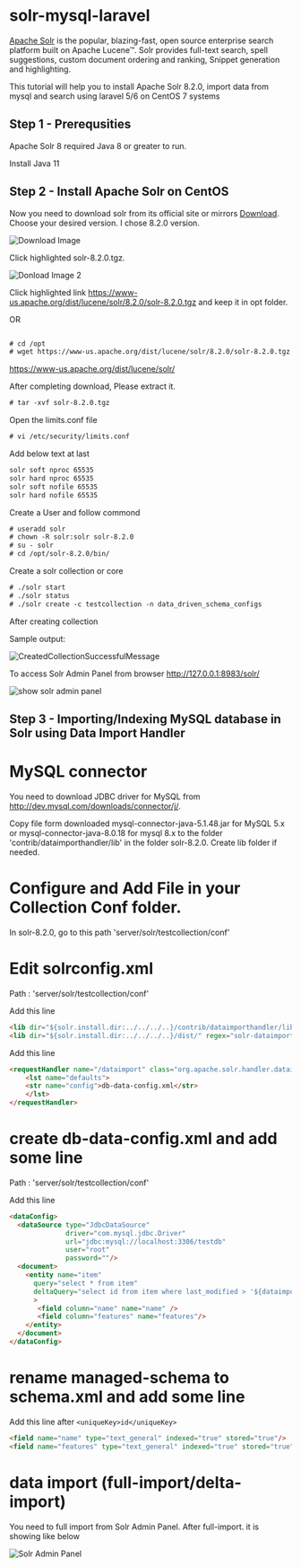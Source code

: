 # solr-mysql-laravel

[Apache Solr](https://lucene.apache.org/solr/) is the popular, blazing-fast, open source enterprise search platform built on Apache Lucene™. Solr provides full-text search, spell suggestions, custom document ordering and ranking, Snippet generation and highlighting. 

This tutorial will help you to install Apache Solr 8.2.0, import data from mysql and search using laravel 5/6 on CentOS 7 systems

## Step 1 - Prerequsities

Apache Solr 8 required Java 8 or greater to run. 

Install Java 11

## Step 2 - Install Apache Solr on CentOS 

Now you need to download solr from its official site or mirrors [Download](https://lucene.apache.org/solr/downloads.html). 
Choose your desired version. I chose 8.2.0 version. 

![Download Image](https://github.com/abdulhalimcse/solr-mysql-laravel/blob/master/img/solr-8.2.0-download-for-linx.PNG)

Click highlighted solr-8.2.0.tgz. 

![Donload Image 2](https://github.com/abdulhalimcse/solr-mysql-laravel/blob/master/img/click-after-taz-file.PNG)

Click highlighted link https://www-us.apache.org/dist/lucene/solr/8.2.0/solr-8.2.0.tgz and keep it in opt folder. 

OR 

```html

# cd /opt
# wget https://www-us.apache.org/dist/lucene/solr/8.2.0/solr-8.2.0.tgz  

```

https://www-us.apache.org/dist/lucene/solr/

After completing download, Please extract it.

```html
# tar -xvf solr-8.2.0.tgz
```

Open the limits.conf file

```html
# vi /etc/security/limits.conf
```
Add below text at last 

```html
solr soft nproc 65535
solr hard nproc 65535
solr soft nofile 65535
solr hard nofile 65535
```

Create a User and follow commond

```html
# useradd solr
# chown -R solr:solr solr-8.2.0
# su - solr
# cd /opt/solr-8.2.0/bin/
```

Create a solr collection or core

```html
# ./solr start
# ./solr status
# ./solr create -c testcollection -n data_driven_schema_configs
```

After creating collection

Sample output:

![CreatedCollectionSuccessfulMessage](https://github.com/abdulhalimcse/solr-mysql-laravel/blob/master/img/created-solr-successfull-message.PNG)


To access Solr Admin Panel from browser http://127.0.0.1:8983/solr/

![show solr admin panel](https://github.com/abdulhalimcse/solr-mysql-laravel/blob/master/img/solr-admin-panel-view.PNG)


## Step 3 - Importing/Indexing MySQL database in Solr using Data Import Handler 

# MySQL connector

You need to download JDBC driver for MySQL from http://dev.mysql.com/downloads/connector/j/.

Copy file form downloaded mysql-connector-java-5.1.48.jar for MySQL 5.x or mysql-connector-java-8.0.18 for mysql 8.x to the folder 'contrib/dataimporthandler/lib' in the folder solr-8.2.0. Create lib folder if needed.

# Configure and Add File in your Collection Conf folder.

In solr-8.2.0, go to this path 'server/solr/testcollection/conf'

# Edit solrconfig.xml

Path : 'server/solr/testcollection/conf'

Add this line

```html
<lib dir="${solr.install.dir:../../../..}/contrib/dataimporthandler/lib" regex=".*\.jar" />
<lib dir="${solr.install.dir:../../../..}/dist/" regex="solr-dataimporthandler-.*\.jar" />
```

Add this line 

```html
<requestHandler name="/dataimport" class="org.apache.solr.handler.dataimport.DataImportHandler">
    <lst name="defaults">
    <str name="config">db-data-config.xml</str>
    </lst>
</requestHandler>
```

# create db-data-config.xml and add some line

Path : 'server/solr/testcollection/conf'

Add this line 

```html
<dataConfig>
  <dataSource type="JdbcDataSource" 
              driver="com.mysql.jdbc.Driver" 
              url="jdbc:mysql://localhost:3306/testdb" 
              user="root" 
              password=""/>
  <document>
    <entity name="item"  
      query="select * from item"
      deltaQuery="select id from item where last_modified > '${dataimporter.last_index_time}'"
      >
       <field column="name" name="name" />
       <field column="features" name="features"/>       
    </entity>
  </document>
</dataConfig>
```

# rename managed-schema to schema.xml and add some line

Add this line after ``` <uniqueKey>id</uniqueKey> ```

```html
<field name="name" type="text_general" indexed="true" stored="true"/>
<field name="features" type="text_general" indexed="true" stored="true"/>
```

# data import (full-import/delta-import)

You need to full import from Solr Admin Panel. After full-import. it is showing like below 

![Solr Admin Panel](https://github.com/abdulhalimcse/solr-mysql-laravel/blob/master/img/data-full-import-image.PNG)

